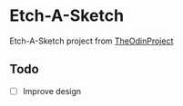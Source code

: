 # Etch-A-Sketch

Etch-A-Sketch project from [TheOdinProject](https://www.theodinproject.com/courses/foundations/lessons/etch-a-sketch-project)

## Todo

- [ ] Improve design
